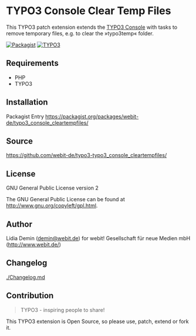 TYPO3 Console Clear Temp Files
==============================

This TYPO3 patch extension extends the [TYPO3 Console](https://github.com/TYPO3-Console/TYPO3-Console)
with tasks to remove temporary files, e.g. to clear the »typo3temp« folder.

[![Packagist](https://img.shields.io/packagist/v/webit-de/typo3_console_cleartempfiles.svg)](https://packagist.org/packages/webit-de/typo3_console_cleartempfiles/)
[![TYPO3](https://img.shields.io/badge/TYPO3-extension-orange.svg)](https://extensions.typo3.org/)

Requirements
------------

* PHP
* TYPO3

Installation
-------------

Packagist Entry https://packagist.org/packages/webit-de/typo3_console_cleartempfiles/

Source
------

https://github.com/webit-de/typo3-typo3_console_cleartempfiles/

License
-------

GNU General Public License version 2

The GNU General Public License can be found at http://www.gnu.org/copyleft/gpl.html.

Author
------

Lidia Demin (<demin@webit.de>)
for webit! Gesellschaft für neue Medien mbH (http://www.webit.de/)

Changelog
---------

[./Changelog.md](./Changelog.md)

Contribution
------------

> TYPO3 - inspiring people to share!

This TYPO3 extension is Open Source, so please use, patch, extend or fork it.
